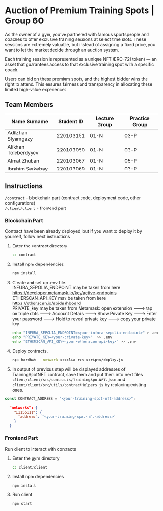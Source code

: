 # Auction of Premium Training Spots | Group 60

As the owner of a gym, you’ve partnered with famous sportspeople and coaches to offer exclusive training sessions at select time slots. These sessions are extremely valuable, but instead of assigning a fixed price, you want to let the market decide through an auction system.

Each training session is represented as a unique NFT (ERC-721 token) — an asset that guarantees access to that exclusive training spot with a specific coach.

Users can bid on these premium spots, and the highest bidder wins the right to attend. This ensures fairness and transparency in allocating these limited high-value experiences

## Team Members

| Name Surname          | Student ID  | Lecture Group | Practice Group |
|-----------------------|-------------|---------------|----------------|
| Adilzhan Slyamgazy    | 220103151   | 01-N          | 03-P           | 
| Alikhan Toleberdyyev  | 220103050   | 01-N          | 03-P           | 
| Almat Zhuban          | 220103067   | 01-N          | 05-P           |
| Ibrahim Serkebay      | 220103069   | 01-N          | 03-P           |



## Instructions

`/contract` - blockchain part (contract code, deployment code, other configurations) 
<br>
`/client/client` - frontend part


### Blockchain Part
Contract have been already deployed, but if you want to deploy it by yourself, follow next instructions

1. Enter the contract directory
    ```bash
    cd contract 
    ```
2. Install npm dependencies
    ```bash
    npm install
    ```
3. Create and set up .env file. <br>
INFURA_SEPOLIA_ENDPOINT may be taken from here https://developer.metamask.io/key/active-endpoints <br>
ETHERSCAN_API_KEY may be taken from here https://etherscan.io/apidashboard <br>
PRIVATE_key may be taken from Metamask: open extension ---> tap on triple dots ---> Account Details ---> Show Private Key ---> Enter your password ---> Hold to reveal private key ---> copy your private key
    ```bash
    echo "INFURA_SEPOLIA_ENDPOINT=<your-infura-sepolia-endpoint>" > .env
    echo "PRIVATE_KEY=<your-private-key>"  >> .env
    echo "ETHERSCAN_API_KEY=<your-etherscan-api-key>" >> .env
    ```

4. Deploy contracts. 
   ```bash
   npx hardhat --network sepolia run scripts/deploy.js   
   ```


5. In output of previous step will be displayed addresses of TrainingSpotNFT contract, save them and put them into next files `client/client/src/contracts/TrainingSpotNFT.json` and `client/client/src/utils/contractHelpers.js` by replacing existing ones.
```javascript
const CONTRACT_ADDRESS = "<your-training-spot-nft-address>";
```
```json
  "networks": {
    "11155111": {
      "address": "<your-training-spot-nft-address>"
    }
  }
```


### Frontend Part
Run client to interact with contracts
1. Enter the gym directory
    ```bash
    cd client/client 
    ```
2. Install npm dependencies
    ```bash
    npm install
    ```
3. Run client
   ```bash
   npm start 
   ```
